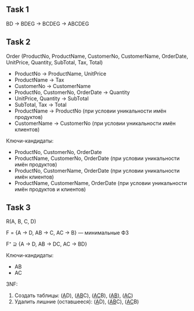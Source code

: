 ## Task 1

BD → BDEG → BCDEG → ABCDEG

## Task 2

Order (ProductNo, ProductName, CustomerNo, CustomerName, OrderDate, UnitPrice, Quantity, SubTotal, Tax, Total)

 * ProductNo → ProductName, UnitPrice
 * ProductName → Tax
 * CustomerNo → CustomerName
 * ProductNo, CustomerNo, OrderDate → Quantity
 * UnitPrice, Quantity → SubTotal
 * SubTotal, Tax → Total
 * ProductName → ProductNo (при условии уникальности имён продуктов)
 * CustomerName → CustomerNo (при условии уникальности имён клиентов)

Ключи-кандидаты:
 * ProductNo, CustomerNo, OrderDate
 * ProductName, CustomerNo, OrderDate (при условии уникальности имён продуктов)
 * ProductNo, CustomerName, OrderDate (при условии уникальности имён клиентов)
 * ProductName, CustomerName, OrderDate (при условии уникальности имён продуктов и клиентов)

## Task 3

R(A, B, C, D)

F = {A → D, AB → C, AC → B} — минимальные ФЗ

F⁺ ⊇ {A → D, AB → DC, AC → BD}

Ключи-кандидаты:
 * AB
 * AC

3NF:
 1. Создать таблицы: (<ins>A</ins>D), (<ins>AB</ins>C), (<ins>AC</ins>B), (<ins>AB</ins>), (<ins>AC</ins>)
 2. Удалить лишние (оставшееся): (<ins>A</ins>D), (<ins>AB</ins>C), (<ins>AC</ins>B)
